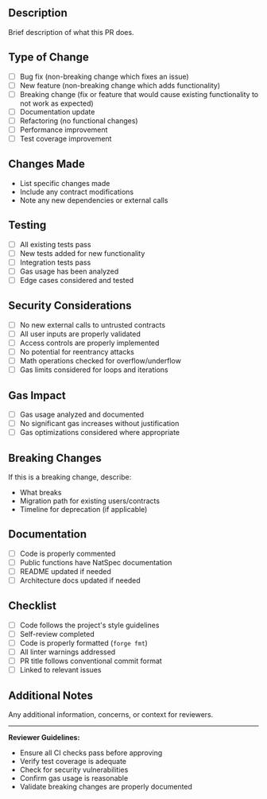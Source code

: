 ## Description

Brief description of what this PR does.

## Type of Change

- [ ] Bug fix (non-breaking change which fixes an issue)
- [ ] New feature (non-breaking change which adds functionality)
- [ ] Breaking change (fix or feature that would cause existing functionality to not work as expected)
- [ ] Documentation update
- [ ] Refactoring (no functional changes)
- [ ] Performance improvement
- [ ] Test coverage improvement

## Changes Made

- List specific changes made
- Include any contract modifications
- Note any new dependencies or external calls

## Testing

- [ ] All existing tests pass
- [ ] New tests added for new functionality
- [ ] Integration tests pass
- [ ] Gas usage has been analyzed
- [ ] Edge cases considered and tested

## Security Considerations

- [ ] No new external calls to untrusted contracts
- [ ] All user inputs are properly validated
- [ ] Access controls are properly implemented
- [ ] No potential for reentrancy attacks
- [ ] Math operations checked for overflow/underflow
- [ ] Gas limits considered for loops and iterations

## Gas Impact

- [ ] Gas usage analyzed and documented
- [ ] No significant gas increases without justification
- [ ] Gas optimizations considered where appropriate

## Breaking Changes

If this is a breaking change, describe:
- What breaks
- Migration path for existing users/contracts
- Timeline for deprecation (if applicable)

## Documentation

- [ ] Code is properly commented
- [ ] Public functions have NatSpec documentation
- [ ] README updated if needed
- [ ] Architecture docs updated if needed

## Checklist

- [ ] Code follows the project's style guidelines
- [ ] Self-review completed
- [ ] Code is properly formatted (`forge fmt`)
- [ ] All linter warnings addressed
- [ ] PR title follows conventional commit format
- [ ] Linked to relevant issues

## Additional Notes

Any additional information, concerns, or context for reviewers.

---

**Reviewer Guidelines:**
- Ensure all CI checks pass before approving
- Verify test coverage is adequate
- Check for security vulnerabilities
- Confirm gas usage is reasonable
- Validate breaking changes are properly documented

